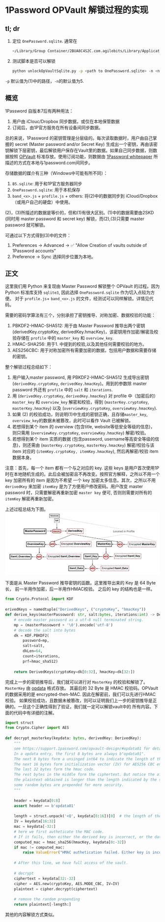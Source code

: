 # 1Password OPVault 解锁过程的实现

## tl; dr

1. 定位 `OnePassword.sqlite`. 通常在

    ```bash
    ~/Library/Group Container/2BUA8C4S2C.com.agilebits/Library/Application Support/1Password/Data/`
    ```

2. 测试脚本是否可以解锁

    ```bash
    python unlockOpVaultSqlite.py -p <path to OnePassword.sqlite> -n <number of items to reveal>
    ```

`-p` 默认值为(1)中的路径，`-n`的默认值为5.

## 概览

1Password 自版本7后有两种用法：

1. 用户由 iClouc/Dropbox 同步数据，或仅在本地保管数据
2. 订阅后，由1P官方服务在所有设备间同步数据。

总的来说，1Password 的密钥管理是分层级的。每次读取数据时，用户由自己掌握的 secret (Master password and/or Secret Key)
生成出一个密钥，再由该密钥解锁下层密钥，最后解锁用户保存在Vault里的数据。如果自己同步数据，则数据按照 [OPVault][OPVault Design]
标准存放。使用订阅功能，则数据由 [1Password whitepaper][whitepaper] 所描述的方式在本地与1password.com间同步。

存储数据的媒介有三种（Windows中可能有所不同）：

1. `B5.sqlite`: 用于和1P官方服务器同步
2. `OnePassword.sqlite`: 用于本机保存
3. `band_<x>.js` + `profile.js` + others: 将(2)中的数据同步到 iCloud/Dropbox（或用户自己的硬盘）中使用。

(2)，(3)所描述的数据是等价的，但和(1)有很大区别。(1)中的数据需要由2SKD (同时用 master password 和 secret key) 解锁，而(2),(3)只需要 master password 就可解锁。

可通过以下方式得到(3)中的文件：

1. Preferences -> Advanced -> ✅ "Allow Creation of vaults outside of 1Password accounts" 
2. Preference -> Sync 选择同步位置为本地。

## 正文

这里我们用 Python 来复现由 Master Password 解锁整个 OPVault 的过程。因为 Python 标准库支持 `sqlite3`, 
因此选择 `OnePassword.sqlite` 作为切入点较为方便。
对于 `profile.js`+ `band_<x>.js` 的文件，经测试可以同样解锁。详情见代码。

需要的密码学算法有三个，分别承担了密钥推导、对称加密、数据校验的功能：

1. PBKDF2-HMAC-SHA512: 用于由 Master Password 推导出两个密钥 (derivedKey.cryptoKey, derivedKey.hmacKey)，该密钥用作加密/解密及校验存储在 `profile` 中的 `master_key` 和 `overview_key`.
2. HMAC-SHA256: 用于1. 中提到的校验,以及其他任何需要校验的地方。
3. AES256CBC: 用于对称加密所有需要加密的数据，包括用户数据和需要存储的密钥。

整个解锁过程总结如下：

1. 用户输入master password, 用 PBKDF2-HMAC-SHA512 生成导出密钥 (`derivedKey.cryptoKey`, `derivedKey.hmacKey`)。用到的参数除 master password 外还有 `profile` 中的 `salt` 和 `iterations`.
2. 用 (`derivedKey.cryptoKey`, `derivedKey.hmacKey`) 对 profile 中（加密后的） `master_key` 和 `overview_key` 解密和校验，得到 (`masterKey.cryptoKey`, `masterKey.hmacKey`) 以及 (`overviewKey.cryptoKey`, `overviewKey.hmacKey`).
3. 如果 (2) 的校验成功，则说明(1)中生成的密钥正确，且存储`master_key`, `overview_key`的数据未被篡改，此时可以看作 Vault 已被解锁。
4. 若想得到某个 item 的 overview (包含title, website等低安全等级的信息)， 则只需用 (`overviewKey.cryptoKey`, `overviewKey.hmacKey`) 解密/校验。
5. 若想得到某个 item 实质的数据 (包含password, username等高安全等级的信息)，则还需由 (`masterKey.cryptoKey`, `masterKey.hmacKey`)
解密/校验与该 item 对应的 (`itemKey.cryptoKey, itemKey.hmacKey`), 然后再解密/校验 item 数据本身。

注意：首先，每一个 item 都有一个与之对应的 key. 这些 keys 是用户首次使用1P时在本地随机生成的。此后会被加密且不再改变。按照官方解释，之所以不用一个 key 加密所有的 item 是因为不希望 一个 key 加密太多信息。其次，之所以不用 `derivedKey` 来加密 `itemKey` 是为了方便用户修改密码。用户改变 master password 时，只需要解密再重新加密 `master key` 便可, 否则则需要对所有的 `itemKey` 解密再重新加密。

上述过程总结为下图。
![unlock process](img/unlock.png)

下面是从 Master Password 推导密钥的函数。这里推导出来的 Key 是 64 Byte 长， 前一半用作加密，后一半用作HMAC校验。
之后的 key 的结构也是一样。

```python
from Crypto.Protocol import KDF

erivedKeys = namedtuple("DerivedKeys", ("cryptoKey", "hmacKey"))
def derive_keys(masterPassoword: str, salt:bytes, iterations:int) -> DerivedKeys:
    # encode master password as a utf-8 null terminated string.
    mp = (masterPassoword + '\0').encode('utf-8')
    # decode the salt into bytes
    dk = KDF.PBKDF2(
        password=mp,
        salt=salt,
        dkLen=64,
        count=iterations,
        prf=hmac_sha512)

    return DerivedKeys(cryptoKey=dk[0:32], hmacKey=dk[32:])
```

完成上一步的密钥推导后，我们就可以进行对 `MasterKey` 的校验和解锁了。`MasterKey` 由 [opdata][opdata] 格式存放。
其最后的 32 Byte 是 HMAC 校验码。OPVault的数据采用的是 encrypted-then-MAC. 因此在解密前，我们可以先进行HMAC校验。
如果校验成功，且数据未被篡改，则可以证明我们上一步的密钥推导是正确的。一旦这个正确性得到了验证，我们就一定可以解锁vault中的
所有内容。下面的代码中有详细的注解。

```python
import struct
from Crypto.Cipher import AES

def decrypt_masterkey(keydata: bytes, derivedKey: DerivedKey):
    """
    see https://support.1password.com/opvault-design/#opdata01 for details.
    In a opdata entry, the first 8 bytes are always b"opdata01".
    The next 8 bytes form a unsinged int64 to indicate the length of the plaintext in bytes.
    The next 16 bytes form initialization vector (IV) for AES256 CBC encryption via the cryptoKey.
    The last 32 bytes form the hmac code.
    The rest bytes in the middle form the ciphertext. But notice the after decrypting the ciphertext,
    the plaintext obtained is longer than the length indicated by the second 8 bytes. This is because
    some random bytes are prepended for more security.
    """

    header = keydata[0:8]
    assert header == b'opdata01'

    length = struct.unpack('<Q', keydata[8:16])[0]  # the length of the substantial plaintext
    IV = keydata[16:32]
    mac = keydata[-32:]
    # here we first autheticate the MAC code.
    # If it fails, then either the derived key is incorrect, or the data is tampered.
    computed_mac = hmac_sha256(hmacKey, keydata[0:-32])
    if mac != computed_mac:
        raise ValueError("HMAC authetication failed. Either key is incorrect or data is tampered.")

    # After this line, we have full access of the vault.

    # decrypt
    ciphertext = keydata[32:-32]
    cipher = AES.new(cryptoKey, AES.MODE_CBC, IV=IV)
    plaintext = cipher.decrypt(ciphertext)

    # remove the random prepending
    return plaintext[-length:]
```

其他的内容解锁方式类似。

[OPVault Design]: https://support.1password.com/opvault-design/
[OPVault Directory Layout]: https://support.1password.com/opvault-design/#directory-layout
[opdata]: https://support.1password.com/opvault-design/#opdata01
[whitepaper]: https://1password.com/files/1Password-White-Paper.pdf
